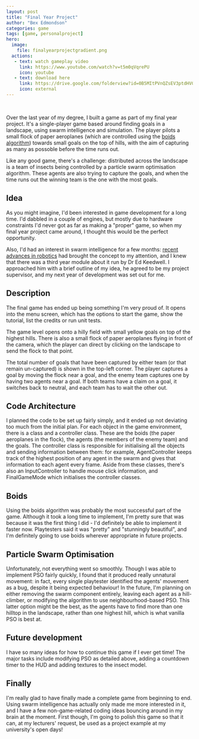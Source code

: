 ```yaml
---
layout: post
title: "Final Year Project"
author: "Bex Edmondson"
categories: game
tags: [game, personalproject]
hero:
  image: 
    file: finalyearprojectgradient.png
  actions:
   - text: watch gameplay video
     link: https://www.youtube.com/watch?v=t5m0qVqrePU
     icon: youtube
   - text: download here
     link: https://drive.google.com/folderview?id=0B5MItPVnQZsEV3ptdHVGX2xwdms&usp=sharing
     icon: external
---
```


&nbsp;

Over the last year of my degree, I built a game as part of my final year project. It's a single-player game based around finding goals in a landscape, using swarm intelligence and simulation. The player pilots a small flock of paper aeroplanes (which are controlled using the [boids algorithm](http://www.red3d.com/cwr/boids/)) towards small goals on the top of hills, with the aim of capturing as many as possoble before the time runs out. 

Like any good game, there's a challenge: distributed across the landscape is a team of insects being controlled by a particle swarm optimisation algorithm. These agents are also trying to capture the goals, and when the time runs out the winning team is the one with the most goals.

## Idea

As you might imagine, I'd been interested in game development for a long time. I'd dabbled in a couple of engines, but mostly due to hardware constraints I'd never got as far as making a "proper" game, so when my final year project came around, I thought this would be the perfect opportunity. 

Also, I'd had an interest in swarm intelligence for a few months: [recent advances in robotics](https://www.youtube.com/watch?v=G1t4M2XnIhI) had brought the concept to my attention, and I knew that there was a third year module about it run by Dr Ed Keedwell. I approached him with a brief outline of my idea, he agreed to be my project supervisor, and my next year of development was set out for me.

## Description

The final game has ended up being something I'm very proud of. It opens into the menu screen, which has the options to start the game, show the tutorial, list the credits or run unit tests.

The game level opens onto a hilly field with small yellow goals on top of the highest hills. There is also a small flock of paper aeroplanes flying in front of the camera, which the player can direct by clicking on the landscape to send the flock to that point.

The total number of goals that have been captured by either team (or that remain un-captured) is shown in the top-left corner. The player captures a goal by moving the flock near a goal, and the enemy team captures one by having two agents near a goal. If both teams have a claim on a goal, it switches back to neutral, and each team has to wait the other out.

## Code Architecture

I planned the code to be set up fairly simply, and it ended up not deviating too much from the initial plan. For each object in the game environment, there is a class and a controller class. These are the boids (the paper aeroplanes in the flock), the agents (the members of the enemy team) and the goals. The controller class is responsible for initialising all the objects and sending information between them: for example, AgentController keeps track of the highest position of any agent in the swarm and gives that information to each agent every frame. Aside from these classes, there's also an InputController to handle mouse click information, and FinalGameMode which initialises the controller classes.

## Boids

Using the boids algorithm was probably the most successful part of the game. Although it took a long time to implement, I'm pretty sure that was because it was the first thing I did - I'd definitely be able to implement it faster now. Playtesters said it was "pretty" and "stunningly beautiful", and I'm definitely going to use boids wherever appropriate in future projects.

## Particle Swarm Optimisation

Unfortunately, not everything went so smoothly. Though I was able to implement PSO fairly quickly, I found that it produced really unnatural movement: in fact, every single playtester identified the agents' movement as a bug, despite it being expected behaviour! In the future, I'm planning on either removing the swarm component entirely, leaving each agent as a hill-climber, or modifying the algorithm to use neighbourhood-based PSO. This latter option might be the best, as the agents have to find more than one hilltop in the landscape, rather than one highest hill, which is what vanilla PSO is best at.

## Future development

I have so many ideas for how to continue this game if I ever get time! The major tasks include modifying PSO as detailed above, adding a countdown timer to the HUD and adding textures to the insect model.

## Finally

I'm really glad to have finally made a complete game from beginning to end. Using swarm intelligence has actually only made me more interested in it, and I have a few non-game-related coding ideas bouncing around in my brain at the moment. First though, I'm going to polish this game so that it can, at my lecturers' request, be used as a project example at my university's open days!